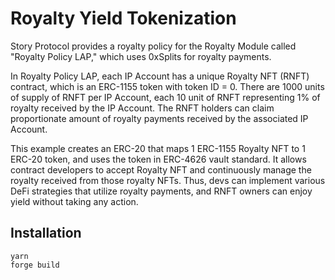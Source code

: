 # Royalty Yield Tokenization

Story Protocol provides a royalty policy for the Royalty Module called "Royalty Policy LAP," which uses 0xSplits for royalty payments.

In Royalty Policy LAP, each IP Account has a unique Royalty NFT (RNFT) contract, which is an ERC-1155 token with token ID = 0. There are 1000 units of supply of RNFT per IP Account, each 10 unit of RNFT representing 1% of royalty received by the IP Account. The RNFT holders can claim proportionate amount of royalty payments received by the associated IP Account.


This example creates an ERC-20 that maps 1 ERC-1155 Royalty NFT to 1 ERC-20 token, and uses the token in ERC-4626 vault standard. It allows contract developers to accept Royalty NFT and continuously manage the royalty received from those royalty NFTs. Thus, devs can implement various DeFi strategies that utilize royalty payments, and RNFT owners can enjoy yield without taking any action.

## Installation
```
yarn
forge build
```